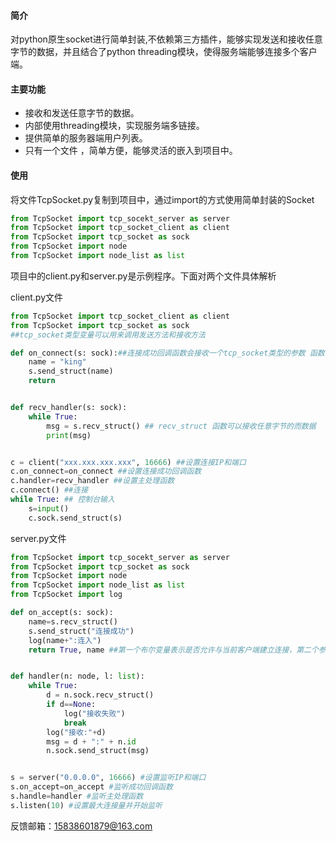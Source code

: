 #### 简介

对python原生socket进行简单封装,不依赖第三方插件，能够实现发送和接收任意字节的数据，并且结合了python threading模块，使得服务端能够连接多个客户端。

#### 主要功能

* 接收和发送任意字节的数据。
* 内部使用threading模块，实现服务端多链接。
* 提供简单的服务器端用户列表。
* 只有一个文件 ，简单方便，能够灵活的嵌入到项目中。

#### 使用

将文件TcpSocket.py复制到项目中，通过import的方式使用简单封装的Socket

```python
from TcpSocket import tcp_socekt_server as server
from TcpSocket import tcp_socket_client as client
from TcpSocket import tcp_socket as sock
from TcpSocket import node
from TcpSocket import node_list as list
```

项目中的client.py和server.py是示例程序。下面对两个文件具体解析

client.py文件

```python
from TcpSocket import tcp_socket_client as client
from TcpSocket import tcp_socket as sock
##tcp_socket类型变量可以用来调用发送方法和接收方法

def on_connect(s: sock):##连接成功回调函数会接收一个tcp_socket类型的参数 函数可以用来处理与服务器的初始交互，比如注册名称等
    name = "king"
    s.send_struct(name)
    return


def recv_handler(s: sock):
    while True:
        msg = s.recv_struct() ## recv_struct 函数可以接收任意字节的而数据
        print(msg)


c = client("xxx.xxx.xxx.xxx", 16666) ##设置连接IP和端口
c.on_connect=on_connect ##设置连接成功回调函数
c.handler=recv_handler ##设置主处理函数
c.connect() ##连接
while True: ## 控制台输入
    s=input()
    c.sock.send_struct(s)
```

server.py文件

```python
from TcpSocket import tcp_socekt_server as server
from TcpSocket import tcp_socket as sock
from TcpSocket import node
from TcpSocket import node_list as list
from TcpSocket import log

def on_accept(s: sock):
    name=s.recv_struct()
    s.send_struct("连接成功")
    log(name+":连入")
    return True, name ##第一个布尔变量表示是否允许与当前客户端建立连接，第二个参数用于标识该客户端，并记录到用户列表list中。


def handler(n: node, l: list):
    while True:
        d = n.sock.recv_struct()
        if d==None:
            log("接收失败")
            break
        log("接收:"+d)
        msg = d + ":" + n.id
        n.sock.send_struct(msg)


s = server("0.0.0.0", 16666) #设置监听IP和端口
s.on_accept=on_accept #监听成功回调函数
s.handle=handler #监听主处理函数
s.listen(10) #设置最大连接量并开始监听
```

反馈邮箱：15838601879@163.com